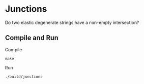 # Junctions
Do two elastic degenerate strings have a non-empty intersection?


## Compile and Run
Compile
```
make
```

Run
```
./build/junctions
```
